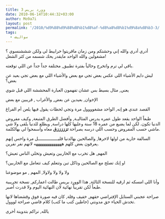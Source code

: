 ```yaml
---
title: وورد بريس 3
date: 2010-06-14T10:44:32+03:00
author: Mo9a7i
layout: post
permalink: '/2010/%d9%88%d9%88%d8%b1%d8%af-%d8%a8%d8%b1%d9%8a%d8%b3-3/'
tags:
  - سواليف
---
```

أدري أدري والله إني وحشتكم ومن زمان ماقريتوا خرابيط لي ولكن شششنسوي ؟ مشغولين والله الواحد مايقدر يحك شسمه من كثر الشغل!

باقي لي ترم واتخرج وحالياً بفترة تطبيق, مختلفة جداً جداً عن اللي توقعته.

ليش دايم الأشياء اللي عكس بعض تجي مع بعض والأشياء اللي مع بعض تجي بعيد عن بعض؟

يعني, مثال بسيط بس عشان تفهمون العبارة المحششة اللي قبل شوي

الإخوان, بعيدين عن بعض, والأغراب , قريبين مع بعض

القصد عندي هو إنه, الواحد مشغوووول مرة وتجي لحظات يقول فيها يلعن أم الفراغ

طبعاً الواحد يقعد طول عمره يدرس المثاليـة, وأفضل الطرق المتبعة, وكيف مفروض الدنيا تكون. لكن لما يضيع من عمره 18 سنة وعليها كلها دراسة, ويطلع للدنيا يلقى ولا شي ماشي حسب المفروض وحسب اللي درسه بصراحة **تزززززق** معاه واسمحوا لي بهالكلمة.

السالفة خاربة من اولها لاخرها, والصالحين بهالدنيا قليــــــــــــــــل مرة واحس إنهم يعرفون بعض كلهم ههههههههههههههه لانهم نفر نفرين.

المهم, هل تخرب مع الخاربين وتعيش وتخلي الناس تعيش؟

او إنك تصلح مع الصالحين وتاكل تبن وتتعلم كيف تتعامل مع الخاربين؟

ولا ولا ولا ولاولا, المهم , مو موضوعنا

وأنا اللي امسكه ثم ارقيه للنسخة الثالثة, هذا الوورد بريس طالت اعماركم, نسخة تجريبية طبعاً لكن تقريباً نهائية لان النهائية اليوم ولا قدرت أصبر.

صراحة عجبني الستايل الإفتراضي حقهم, خفيف وفلة, كان فيه صورة فوق وقشعناها لانها تخدش الحياء حق مدونتي (حاطين كتب ما كتب) كلام فاضي صراحة لووول.

يالله, نراكم بتدوينة أخرى
